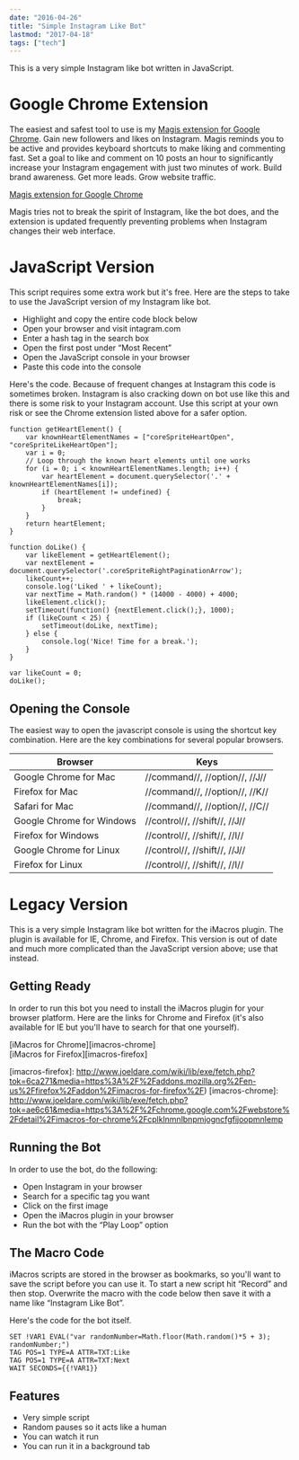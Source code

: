 ```yaml
---
date: "2016-04-26"
title: "Simple Instagram Like Bot"
lastmod: "2017-04-18"
tags: ["tech"]
---
```

This is a very simple Instagram like bot written in JavaScript.

Google Chrome Extension
=======================

The easiest and safest tool to use is my [Magis extension for Google Chrome][magis]. Gain new followers and likes on Instagram. Magis reminds you to be active and provides keyboard shortcuts to make liking and commenting fast. Set a goal to like and comment on 10 posts an hour to significantly increase your Instagram engagement with just two minutes of work. Build brand awareness. Get more leads. Grow website traffic.

[Magis extension for Google Chrome][magis]

Magis tries not to break the spirit of Instagram, like the bot does, and the extension is updated frequently preventing problems when Instagram changes their web interface.

[magis]: https://chrome.google.com/webstore/detail/kahkfpeemmmjcbkffjmebbgkdmjglobi

JavaScript Version
==================

This script requires some extra work but it's free. Here are the steps to take to use the JavaScript version of my Instagram like bot.

- Highlight and copy the entire code block below
- Open your browser and visit intagram.com
- Enter a hash tag in the search box
- Open the first post under “Most Recent”
- Open the JavaScript console in your browser
- Paste this code into the console

Here's the code. Because of frequent changes at Instagram this code is sometimes broken. Instagram is also cracking down on bot use like this and there is some risk to your Instagram account. Use this script at your own risk or see the Chrome extension listed above for a safer option.

	function getHeartElement() {
	    var knownHeartElementNames = ["coreSpriteHeartOpen", "coreSpriteLikeHeartOpen"];
	    var i = 0;
	    // Loop through the known heart elements until one works
	    for (i = 0; i < knownHeartElementNames.length; i++) {
	        var heartElement = document.querySelector('.' + knownHeartElementNames[i]);
	        if (heartElement != undefined) {
	            break;
	        }
	    }
	    return heartElement;
	}

	function doLike() {
	    var likeElement = getHeartElement();
	    var nextElement = document.querySelector('.coreSpriteRightPaginationArrow');
	    likeCount++;
	    console.log('Liked ' + likeCount);
	    var nextTime = Math.random() * (14000 - 4000) + 4000;
	    likeElement.click();
	    setTimeout(function() {nextElement.click();}, 1000);
	    if (likeCount < 25) {
	        setTimeout(doLike, nextTime);
	    } else {
	        console.log('Nice! Time for a break.');
	    }
	}

	var likeCount = 0;
	doLike();

Opening the Console
-------------------

The easiest way to open the javascript console is using the shortcut key combination. Here are the key combinations for several popular browsers.

| Browser                   | Keys                           |
|---------------------------|--------------------------------|
| Google Chrome for Mac     | //command//, //option//, //J// |
| Firefox for Mac           | //command//, //option//, //K// |
| Safari for Mac            | //command//, //option//, //C// |
| Google Chrome for Windows | //control//, //shift//, //J//  |
| Firefox for Windows       | //control//, //shift//, //I//  |
| Google Chrome for Linux   | //control//, //shift//, //J//  |
| Firefox for Linux         | //control//, //shift//, //I//  |


Legacy Version
==============

This is a very simple Instagram like bot written for the iMacros plugin. The plugin is available for IE, Chrome, and Firefox. This version is out of date and much more complicated than the JavaScript version above; use that instead.


Getting Ready
-------------

In order to run this bot you need to install the iMacros plugin for your browser platform. Here are the links for Chrome and Firefox (it's also available for IE but you'll have to search for that one yourself).

[iMacros for Chrome][imacros-chrome]  
[iMacros for Firefox][imacros-firefox]

[imacros-firefox]: http://www.joeldare.com/wiki/lib/exe/fetch.php?tok=6ca271&media=https%3A%2F%2Faddons.mozilla.org%2Fen-us%2Ffirefox%2Faddon%2Fimacros-for-firefox%2F)
[imacros-chrome]: http://www.joeldare.com/wiki/lib/exe/fetch.php?tok=ae6c61&media=https%3A%2F%2Fchrome.google.com%2Fwebstore%2Fdetail%2Fimacros-for-chrome%2Fcplklnmnlbnpmjogncfgfijoopmnlemp

Running the Bot
---------------

In order to use the bot, do the following:

- Open Instagram in your browser
- Search for a specific tag you want
- Click on the first image
- Open the iMacros plugin in your browser
- Run the bot with the “Play Loop” option

The Macro Code
--------------

iMacros scripts are stored in the browser as bookmarks, so you'll want to save the script before you can use it. To start a new script hit “Record” and then stop. Overwrite the macro with the code below then save it with a name like “Instagram Like Bot”.

Here's the code for the bot itself.

	SET !VAR1 EVAL("var randomNumber=Math.floor(Math.random()*5 + 3); randomNumber;")
	TAG POS=1 TYPE=A ATTR=TXT:Like
	TAG POS=1 TYPE=A ATTR=TXT:Next
	WAIT SECONDS={{!VAR1}}


Features
--------

- Very simple script
- Random pauses so it acts like a human
- You can watch it run
- You can run it in a background tab